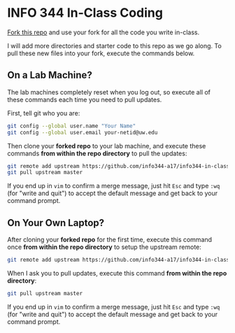 # INFO 344 In-Class Coding

[Fork this repo](https://help.github.com/articles/fork-a-repo/) and use your fork for all the code you write in-class.

I will add more directories and starter code to this repo as we go along. To pull these new files into your fork, execute the commands below.

## On a Lab Machine?

The lab machines completely reset when you log out, so execute all of these commands each time you need to pull updates.

First, tell git who you are:

```bash
git config --global user.name "Your Name"
git config --global user.email your-netid@uw.edu
```

Then clone your **forked repo** to your lab machine, and execute these commands **from within the repo directory** to pull the updates:

```bash
git remote add upstream https://github.com/info344-a17/info344-in-class.git
git pull upstream master
```

If you end up in `vim` to confirm a merge message, just hit `Esc` and type `:wq` (for "write and quit") to accept the default message and get back to your command prompt.

## On Your Own Laptop?

After cloning your **forked repo** for the first time, execute this command once **from within the repo directory** to setup the upstream remote:

```bash
git remote add upstream https://github.com/info344-a17/info344-in-class.git
```

When I ask you to pull updates, execute this command **from within the repo directory**:

```bash
git pull upstream master
```

If you end up in `vim` to confirm a merge message, just hit `Esc` and type `:wq` (for "write and quit") to accept the default message and get back to your command prompt.
